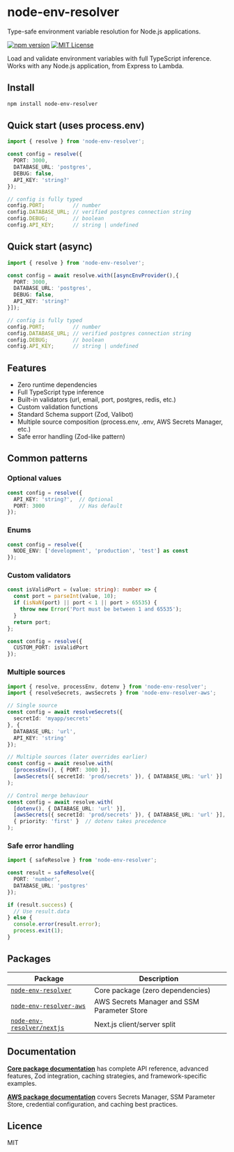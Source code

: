 # node-env-resolver

Type-safe environment variable resolution for Node.js applications.

[![npm version](https://img.shields.io/npm/v/node-env-resolver)](https://www.npmjs.com/package/node-env-resolver)
[![MIT License](https://img.shields.io/badge/license-MIT-blue.svg)](https://opensource.org/licenses/MIT)

Load and validate environment variables with full TypeScript inference. Works with any Node.js application, from Express to Lambda.

## Install

```bash
npm install node-env-resolver
```

## Quick start (uses process.env)

```ts
import { resolve } from 'node-env-resolver';

const config = resolve({
  PORT: 3000,
  DATABASE_URL: 'postgres',
  DEBUG: false,
  API_KEY: 'string?'
});

// config is fully typed
config.PORT;         // number
config.DATABASE_URL; // verified postgres connection string
config.DEBUG;        // boolean
config.API_KEY;      // string | undefined
```

## Quick start (async)

```ts
import { resolve } from 'node-env-resolver';

const config = await resolve.with([asyncEnvProvider(),{
  PORT: 3000,
  DATABASE_URL: 'postgres',
  DEBUG: false,
  API_KEY: 'string?'
}]);

// config is fully typed
config.PORT;         // number
config.DATABASE_URL; // verified postgres connection string
config.DEBUG;        // boolean
config.API_KEY;      // string | undefined
```

## Features

- Zero runtime dependencies
- Full TypeScript type inference
- Built-in validators (url, email, port, postgres, redis, etc.)
- Custom validation functions
- Standard Schema support (Zod, Valibot)
- Multiple source composition (process.env, .env, AWS Secrets Manager, etc.)
- Safe error handling (Zod-like pattern)

## Common patterns

### Optional values

```ts
const config = resolve({
  API_KEY: 'string?',  // Optional
  PORT: 3000           // Has default
});
```

### Enums

```ts
const config = resolve({
  NODE_ENV: ['development', 'production', 'test'] as const
});
```

### Custom validators

```ts
const isValidPort = (value: string): number => {
  const port = parseInt(value, 10);
  if (isNaN(port) || port < 1 || port > 65535) {
    throw new Error('Port must be between 1 and 65535');
  }
  return port;
};

const config = resolve({
  CUSTOM_PORT: isValidPort
});
```

### Multiple sources

```ts
import { resolve, processEnv, dotenv } from 'node-env-resolver';
import { resolveSecrets, awsSecrets } from 'node-env-resolver-aws';

// Single source
const config = await resolveSecrets({
  secretId: 'myapp/secrets'
}, {
  DATABASE_URL: 'url',
  API_KEY: 'string'
});

// Multiple sources (later overrides earlier)
const config = await resolve.with(
  [processEnv(), { PORT: 3000 }],
  [awsSecrets({ secretId: 'prod/secrets' }), { DATABASE_URL: 'url' }]
);

// Control merge behaviour
const config = await resolve.with(
  [dotenv(), { DATABASE_URL: 'url' }],
  [awsSecrets({ secretId: 'prod/secrets' }), { DATABASE_URL: 'url' }],
  { priority: 'first' }  // dotenv takes precedence
);
```

### Safe error handling

```ts
import { safeResolve } from 'node-env-resolver';

const result = safeResolve({
  PORT: 'number',
  DATABASE_URL: 'postgres'
});

if (result.success) {
  // Use result.data
} else {
  console.error(result.error);
  process.exit(1);
}
```

## Packages

| Package | Description |
|---------|-------------|
| [`node-env-resolver`](./packages/node-env-resolver) | Core package (zero dependencies) |
| [`node-env-resolver-aws`](./packages/node-env-resolver-aws) | AWS Secrets Manager and SSM Parameter Store |
| [`node-env-resolver/nextjs`](./packages/nextjs-resolver) | Next.js client/server split |

## Documentation

**[Core package documentation](./packages/node-env-resolver/README.md)** has complete API reference, advanced features, Zod integration, caching strategies, and framework-specific examples.

**[AWS package documentation](./packages/node-env-resolver-aws/README.md)** covers Secrets Manager, SSM Parameter Store, credential configuration, and caching best practices.

## Licence

MIT
